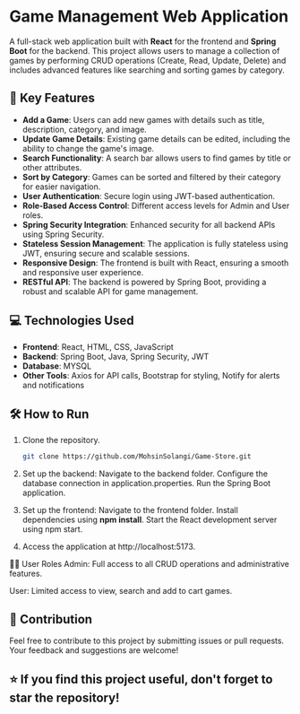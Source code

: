 # Game Management Web Application

A full-stack web application built with **React** for the frontend and **Spring Boot** for the backend. This project allows users to manage a collection of games by performing CRUD operations (Create, Read, Update, Delete) and includes advanced features like searching and sorting games by category.

## 🚀 Key Features
- **Add a Game**: Users can add new games with details such as title, description, category, and image.
- **Update Game Details**: Existing game details can be edited, including the ability to change the game's image.
- **Search Functionality**: A search bar allows users to find games by title or other attributes.
- **Sort by Category**: Games can be sorted and filtered by their category for easier navigation.
- **User Authentication**: Secure login using JWT-based authentication.
- **Role-Based Access Control**: Different access levels for Admin and User roles.
- **Spring Security Integration**: Enhanced security for all backend APIs using Spring Security.
- **Stateless Session Management**: The application is fully stateless using JWT, ensuring secure and scalable sessions.
- **Responsive Design**: The frontend is built with React, ensuring a smooth and responsive user experience.
- **RESTful API**: The backend is powered by Spring Boot, providing a robust and scalable API for game management.

## 💻 Technologies Used
- **Frontend**: React, HTML, CSS, JavaScript
- **Backend**: Spring Boot, Java, Spring Security, JWT
- **Database**: MYSQL
- **Other Tools**:  Axios for API calls, Bootstrap for styling, Notify for alerts and notifications

## 🛠️ How to Run
1. Clone the repository.
   ```bash
   git clone https://github.com/MohsinSolangi/Game-Store.git

2. Set up the backend:
     Navigate to the backend folder.
     Configure the database connection in application.properties.
     Run the Spring Boot application.

3. Set up the frontend:
     Navigate to the frontend folder.
     Install dependencies using **npm install**.
     Start the React development server using npm start.

4. Access the application at http://localhost:5173.

🧑‍💻 User Roles
Admin: Full access to all CRUD operations and administrative features.

User: Limited access to view, search and add to cart games.

## 🤝 Contribution
Feel free to contribute to this project by submitting issues or pull requests. Your feedback and suggestions are welcome!

## ⭐ If you find this project useful, don't forget to star the repository!   
